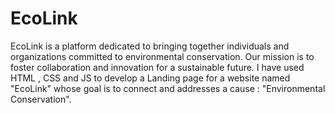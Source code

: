 # EcoLink
EcoLink is a platform dedicated to bringing together individuals and organizations committed to environmental conservation. Our mission is to foster collaboration and innovation for a sustainable future.
I have used HTML , CSS  and JS to develop a Landing page for a website named "EcoLink" whose goal is to connect and addresses a cause : "Environmental Conservation".

